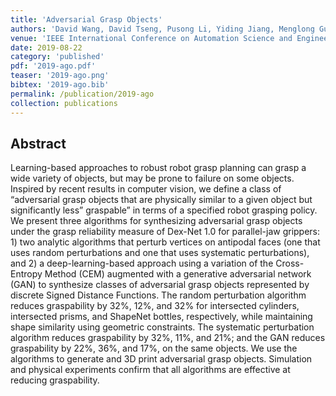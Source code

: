 ```yaml
---
title: 'Adversarial Grasp Objects'
authors: 'David Wang, David Tseng, Pusong Li, Yiding Jiang, Menglong Guo, Michael Danielczuk, Jeffrey Mahler, Jeffrey Ichnowski, Ken Goldberg'
venue: 'IEEE International Conference on Automation Science and Engineering (CASE)'
date: 2019-08-22
category: 'published'
pdf: '2019-ago.pdf'
teaser: '2019-ago.png'
bibtex: '2019-ago.bib'
permalink: /publication/2019-ago
collection: publications
---
```


Abstract
-------
Learning-based approaches to robust robot grasp planning can grasp a wide variety of objects, but may be prone to failure on some objects. Inspired by recent results in computer vision, we define a class of “adversarial grasp objects that are physically similar to a given object but significantly less” graspable” in terms of a specified robot grasping policy. We present three algorithms for synthesizing adversarial grasp objects under the grasp reliability measure of Dex-Net 1.0 for parallel-jaw grippers: 1) two analytic algorithms that perturb vertices on antipodal faces (one that uses random perturbations and one that uses systematic perturbations), and 2) a deep-learning-based approach using a variation of the Cross-Entropy Method (CEM) augmented with a generative adversarial network (GAN) to synthesize classes of adversarial grasp objects represented by discrete Signed Distance Functions. The random perturbation algorithm reduces graspability by 32%, 12%, and 32% for intersected cylinders, intersected prisms, and ShapeNet bottles, respectively, while maintaining shape similarity using geometric constraints. The systematic perturbation algorithm reduces graspability by 32%, 11%, and 21%; and the GAN reduces graspability by 22%, 36%, and 17%, on the same objects. We use the algorithms to generate and 3D print adversarial grasp objects. Simulation and physical experiments confirm that all algorithms are effective at reducing graspability.
